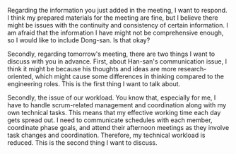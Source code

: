 Regarding the information you just added in the meeting, I want to respond. I think my prepared materials for the meeting are fine, but I believe there might be issues with the continuity and consistency of certain information. I am afraid that the information I have might not be comprehensive enough, so I would like to include Dong-san. Is that okay?

Secondly, regarding tomorrow's meeting, there are two things I want to discuss with you in advance. First, about Han-san's communication issue, I think it might be because his thoughts and ideas are more research-oriented, which might cause some differences in thinking compared to the engineering roles. This is the first thing I want to talk about.

Secondly, the issue of our workload. You know that, especially for me, I have to handle scrum-related management and coordination along with my own technical tasks. This means that my effective working time each day gets spread out. I need to communicate schedules with each member, coordinate phase goals, and attend their afternoon meetings as they involve task changes and coordination. Therefore, my technical workload is reduced. This is the second thing I want to discuss.
